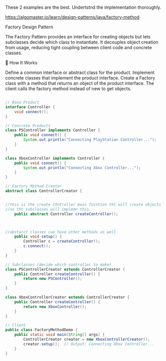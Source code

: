 These 2 examples are the best.
Undertstnd the implementation thoroughly.


https://algomaster.io/learn/design-patterns/java/factory-method


Factory Design Pattern

The Factory Pattern provides an interface for creating objects but lets subclasses decide which class to instantiate.
It decouples object creation from usage, reducing tight coupling between client code and concrete classes.


🚦 How It Works

Define a common interface or abstract class for the product.
Implement concrete classes that implement the product interface.
Create a Factory class with a method that returns an object of the product interface.
The client calls the factory method instead of new to get objects.



```java

// Base Product
interface Controller {
    void connect();
}

// Concrete Products
class PSController implements Controller {
    public void connect() {
        System.out.println("Connecting PlayStation Controller...");
    }
}

class XboxController implements Controller {
    public void connect() {
        System.out.println("Connecting Xbox Controller...");
    }
}

// Factory Method Creator
abstract class ControllerCreator {


//this is the create COntroller main fucntion tht will create objects
//so tht subclasses will implemn this.
    public abstract Controller createController();



//abstarct classes can have other methods as well
    public void setup() {
        Controller c = createController();
        c.connect();
    }
}

// Subclasses (decide which controller to make)
class PSControllerCreator extends ControllerCreator {
    public Controller createController() {
        return new PSController();
    }
}

class XboxControllerCreator extends ControllerCreator {
    public Controller createController() {
        return new XboxController();
    }
}

// Client
public class FactoryMethodDemo {
    public static void main(String[] args) {
        ControllerCreator creator = new XboxControllerCreator();
        creator.setup();  // Output: Connecting Xbox Controller...
    }
}
```
